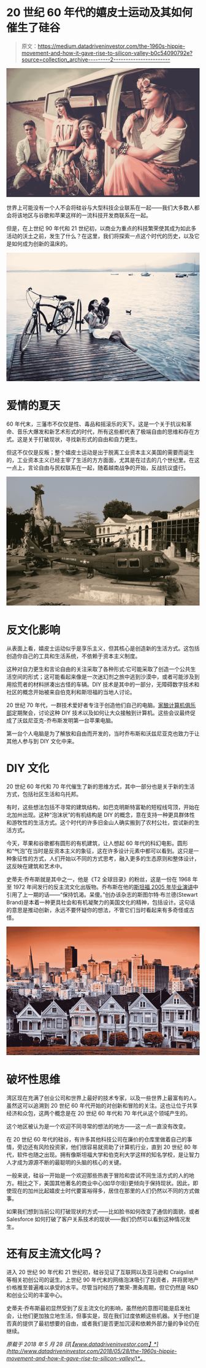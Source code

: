 # 20 世纪 60 年代的嬉皮士运动及其如何催生了硅谷

> 原文：<https://medium.datadriveninvestor.com/the-1960s-hippie-movement-and-how-it-gave-rise-to-silicon-valley-b0c54090792e?source=collection_archive---------2----------------------->

![](img/b73f3a4a26ab5f052da974eec6f783ca.png)

世界上可能没有一个人不会将硅谷与大型科技企业联系在一起——我们大多数人都会将该地区与谷歌和苹果这样的一流科技开发商联系在一起。

但是，在上世纪 90 年代和 21 世纪初，以商业为重点的科技繁荣使其成为如此多活动的沃土之前，发生了什么？在这里，我们将探索一点这个时代的历史，以及它是如何成为创新的温床的。

![](img/b27b3086e585575102e14300ddda3a7d.png)

# 爱情的夏天

60 年代末，三藩市不仅仅是性、毒品和摇滚乐的天下。这是一个关于抗议和革命、音乐大爆发和新艺术形式的时代，所有这些都代表了极端自由的思维和存在方式。这是关于打破现状，寻找新形式的自由和自力更生。

但这不仅仅是反叛；整个嬉皮士运动是出于脱离工业资本主义美国的需要而诞生的，工业资本主义已经主宰了生活的方方面面，尤其是在过去的几个世纪里。在这一点上，言论自由与民权联系在一起，随着越南战争的开始，反战抗议盛行。

![](img/71b5ae471206a3bc07bf6578b417b384.png)

# 反文化影响

从表面上看，嬉皮士运动似乎是享乐主义，但其核心是创造新的生活方式。这包括创造你自己的工具和生活系统，不依赖于资本主义制度。

这种对自力更生和言论自由的关注采取了各种形式:它可能采取了创造一个公共生活空间的形式；这可能看起来像是一次迷幻剂之旅中逃到沙漠中，或者可能涉及到用拾荒者的材料拼凑出古怪的车辆。DIY 技术是其中的一部分，无障碍数字技术和社区的概念开始被来自伯克利和斯坦福的当地人讨论。

20 世纪 70 年代，一群技术爱好者专注于创造他们自己的电脑。[家酿计算机俱乐部](http://www.computerhistory.org/revolution/personal-computers/17/312)定期聚会，讨论这种 DIY 技术以及如何让大众接触到计算机。这些会议最终促成了沃兹尼亚克-乔布斯发明第一台苹果电脑。

第一台个人电脑是为了解放和自由而开发的，当时乔布斯和沃兹尼亚克也致力于让其他人参与到 DIY 文化中来。

# DIY 文化

20 世纪 60 年代和 70 年代催生了新的思维方式，其中一部分也是关于新的生活方式，包括社区生活和乌托邦。

有时，这些想法包括不寻常的建筑结构，如巴克明斯特富勒的短程线穹顶，开始在北加州出现。这种“泡沫状”的有机结构是 DIY 的概念，意在支持一种更具群体性和游牧性的生活方式。这个时代的许多旧金山人确实搬到了农村公社，尝试新的生活方式。

今天，苹果和谷歌都有圆形的有机建筑，让人想起 60 年代的科幻电影。圆形和“气泡”在当时是反资本主义的象征，这在许多设计元素中都可以看到。这只是一种象征性的方式，人们开始以不同的方式思考，融入更多的生态原则和整体设计，这反映在建筑和艺术中。

史蒂夫·乔布斯就是其中之一，他是《T2 全球目录》的粉丝，这是一份在 1968 年至 1972 年间发行的反主流文化出版物。乔布斯在他的[斯坦福 2005 年毕业演讲](https://www.ted.com/talks/steve_jobs_how_to_live_before_you_die)中引用了上一期的话——“保持饥渴。呆傻。”创办该杂志的斯图尔特·布兰德(Stewart Brand)是本着一种更具社会和有机凝聚力的美国文化的精神，包括设计。这句话的意思是推动创新，永远不要怀疑你的想法，不管它们当时看起来有多奇怪或古怪。

![](img/dfc08cd1abe87adc6f7170d485700b56.png)

# 破坏性思维

湾区现在充满了创业公司和世界上最好的技术专家，以及一些世界上最富有的人。虽然这可以追溯到 20 世纪 60 年代开始的对创新和冒险的关注。这也让位于共享经济和众包，这两个概念是在 20 世纪 60 年代和 70 年代从这个领域产生的。

这个地区被认为是一个欢迎不同寻常的想法的地方——这一点一直没有改变。

在 20 世纪 60 年代的硅谷，有许多其他科技公司在廉价的仓库里做着自己的事情，旁边还有风险投资家，他们很容易就资助了计算机行业，直到 20 世纪 80 年代，软件也随之出现。拥有像斯坦福大学和伯克利大学这样的知名学校，是让智力人才成为源源不断的最聪明的头脑的核心的关键。

一般来说，硅谷一开始是一个欢迎那些热衷于冒险和尝试不同生活方式的人的地方。相比之下，美国其他著名的商业中心(如华尔街)更倾向于保持现状。因此，即使现在的加州比起嬉皮士时代要富裕得多，居住在那里的人们仍然以不同的方式做事。

如果我们想到当前公司打破现状的方式——比如脸书如何改变了通信的面貌，或者 Salesforce 如何打破了客户关系技术的现状——我们仍然可以看到这种情况发生。

# 还有反主流文化吗？

进入 20 世纪 90 年代和 21 世纪初，硅谷见证了互联网以及亚马逊和 Craigslist 等相关初创公司的诞生。上世纪 90 年代末的网络泡沫吸引了投资者，并将房地产价格推至普遍难以承受的水平。尽管当时经历了繁荣-萧条周期，但它仍然是 R&D 和创业公司的丰富中心。

史蒂夫·乔布斯最初显然受到了反主流文化的影响，虽然他的意图可能是启发社会，让他们更加独立地生活，但事实是，现在我们过度依赖这些机器。关于他们是否真的提供了最初想要的自由，或者我们是否更加沉浸和依赖外部力量的争论仍在继续。

*原载于 2018 年 5 月 28 日*[*【www.datadriveninvestor.com】*](http://www.datadriveninvestor.com/2018/05/28/the-1960s-hippie-movement-and-how-it-gave-rise-to-silicon-valley/)*。*